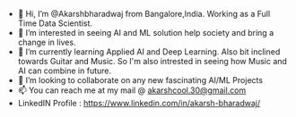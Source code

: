 - 👋 Hi, I’m @Akarshbharadwaj from Bangalore,India. Working as a Full Time Data Scientist.
- 👀 I’m interested in seeing AI and ML solution help society and bring a change in lives.
- 🌱 I’m currently learning Applied AI and Deep Learning. Also bit inclined towards Guitar and Music. So I'm also intrested in seeing how Music and AI can combine in future.
- 💞️ I’m looking to collaborate on any new fascinating AI/ML Projects 
- 📫 You can reach me at my mail @ akarshcool.30@gmail.com 
- LinkedIN Profile : https://www.linkedin.com/in/akarsh-bharadwaj/


<!---
Akarshbharadwaj/Akarshbharadwaj is a ✨ special ✨ repository because its `README.md` (this file) appears on your GitHub profile.
You can click the Preview link to take a look at your changes.
--->
